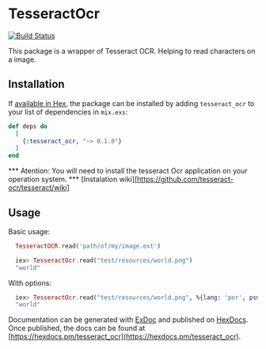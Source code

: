 # TesseractOcr

[![Build Status](https://api.travis-ci.org/dannnylo/tesseract-ocr-elixir.svg)](https://travis-ci.org/dannnylo/tesseract-ocr-elixir)

This package is a wrapper of Tesseract OCR. Helping to read characters on a image.

## Installation

If [available in Hex](https://hex.pm/docs/publish), the package can be installed
by adding `tesseract_ocr` to your list of dependencies in `mix.exs`:

```elixir
def deps do
  [
    {:tesseract_ocr, "~> 0.1.0"}
  ]
end
```

*** Atention: You will need to install the tesseract Ocr application on your operation system. ***
[Instalation wiki][https://github.com/tesseract-ocr/tesseract/wiki]

## Usage
Basic usage:

```elixir
  TesseractOCR.read('path/of/my/image.ext')
```

```elixir
  iex> TesseractOcr.read("test/resources/world.png")
  "world"
```

With options:

```elixir
  iex> TesseractOcr.read("test/resources/world.png", %{lang: 'por', psm: 7, oem: 1})
  "world"
```


Documentation can be generated with [ExDoc](https://github.com/elixir-lang/ex_doc)
and published on [HexDocs](https://hexdocs.pm). Once published, the docs can
be found at [https://hexdocs.pm/tesseract_ocr](https://hexdocs.pm/tesseract_ocr).
